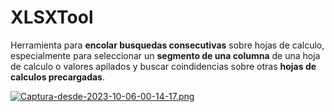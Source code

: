 # XLSXTool

Herramienta para **encolar busquedas consecutivas** sobre hojas de calculo, especialmente para seleccionar un **segmento de una columna** de una hoja de calculo o valores apilados y buscar coindidencias sobre otras **hojas de calculos precargadas**.

[![Captura-desde-2023-10-06-00-14-17.png](https://i.postimg.cc/s2xtVTD5/Captura-desde-2023-10-06-00-14-17.png)]("https://postimg.cc/Z9kfHFNq")
